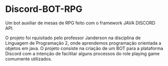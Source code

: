# Discord-BOT-RPG
Um bot auxiliar de mesas de RPG feito com o framework JAVA DISCORD API.

O projeto foi rquisitado pelo professor Janderson na disciplina de Linguagem de Programação 2, onde aprendemos programação orientada a objetos em java. O projeto consiste
na criação de um BOT para a plataforma Discord com a intenção de facilitar alguns processos do role playing game comumente utilizados.
